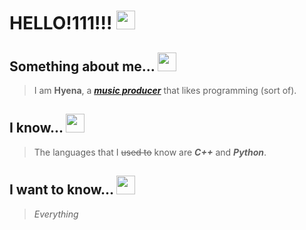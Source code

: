 # HELLO!111!!! <img src= "https://cdn.discordapp.com/emojis/778772475462549544.gif" width="30" height="30" />



## Something about me... <img src= "https://cdn.discordapp.com/emojis/848738178620981308.gif" width="30" height="30" />
> I am **Hyena**, a [***music producer***](https://www.youtube.com/channel/UCGsJUlFVL-9UF0Txxp1VB_w) that likes programming (sort of). 

## I know... <img src= "https://cdn.discordapp.com/emojis/792588143094267976.gif" width="30" height="30" />
> The languages that I ~~used to~~ know are **_C++_** and **_Python_**.

## I want to know... <img src="https://cdn.discordapp.com/emojis/764517171232636938.gif" height="30" width="30">
>  *Everything*
